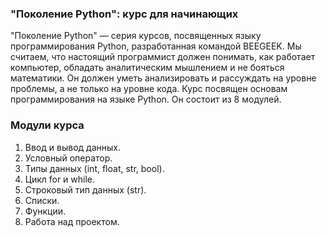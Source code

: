 ### "Поколение Python": курс для начинающих
"Поколение Python" — серия курсов, посвященных языку программирования Python, разработанная командой BEEGEEK.
Мы считаем, что настоящий программист должен понимать, как работает компьютер, обладать аналитическим мышлением и не бояться математики. 
Он должен уметь анализировать и рассуждать на уровне проблемы, а не только на уровне кода.
Курс посвящен основам программирования на языке Python. Он состоит из 8 модулей.

### Модули курса
1. Ввод и вывод данных.
2. Условный оператор.
3. Типы данных (int, float, str, bool).
4. Цикл for и while.
5. Строковый тип данных (str).
6. Списки.
7. Функции.
8. Работа над проектом.
